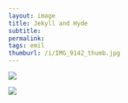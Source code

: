 ```yaml
---
layout: image
title: Jekyll and Hyde
subtitle: 
permalink: 
tags: emil
thumburl: /i/IMG_9142_thumb.jpg
---
```

![]({{site.url}}/i/IMG_9142_thumb.jpg)

![]({{site.url}}/i/IMG_9143_thumb.jpg)
